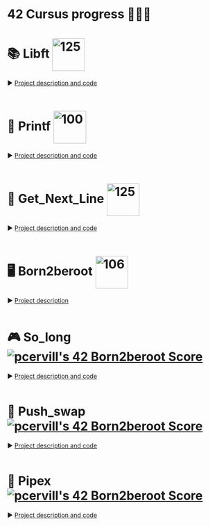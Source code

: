 # 42 Cursus progress 👨🏻‍💻 

# 📚 Libft <img width="75" align="center" alt="125" src="https://github.com/CERVIII/42cursus/assets/99288256/e9013a65-43b0-4ba0-bca6-cab6319cc762">
► [Project description and code](https://github.com/CERVIII/Libft)
<br>
<br>

# 📝 Printf <img width="75" align="center" alt="100" src="https://github.com/CERVIII/42cursus/assets/99288256/b376f874-4778-462b-a169-cb9f3c2506db">

► [Project description and code](https://github.com/CERVIII/ft_printf)
<br>
<br>

# 📖 Get_Next_Line <img width="75" align="center" alt="125" src="https://github.com/CERVIII/42cursus/assets/99288256/e9013a65-43b0-4ba0-bca6-cab6319cc762">
► [Project description and code](https://github.com/CERVIII/Get_next_line)
<br>
<br>


# 🖥 Born2beroot <img width="75" align="center" alt="106" src="https://github.com/CERVIII/42cursus/assets/99288256/9c09a483-94f2-449f-916b-933b5075f36c">
► [Project description](https://github.com/CERVIII/Born2beroot)
<br>
<br>

# 🎮 So_long [![pcervill's 42 Born2beroot Score](https://badge42.vercel.app/api/v2/cled0xuft00060fkzftfc13lu/project/2586384)](https://github.com/JaeSeoKim/badge42)
► [Project description and code](https://github.com/CERVIII/So_long)
<br>
<br>

# 🔢 Push_swap [![pcervill's 42 Born2beroot Score](https://badge42.vercel.app/api/v2/cled0xuft00060fkzftfc13lu/project/2586384)](https://github.com/JaeSeoKim/badge42)
► [Project description and code](https://github.com/CERVIII/Push_swap)
<br>
<br>

# 🔢 Pipex [![pcervill's 42 Born2beroot Score](https://badge42.vercel.app/api/v2/cled0xuft00060fkzftfc13lu/project/2586384)](https://github.com/JaeSeoKim/badge42)
► [Project description and code](https://github.com/CERVIII/Pipex)
<br>
<br>
